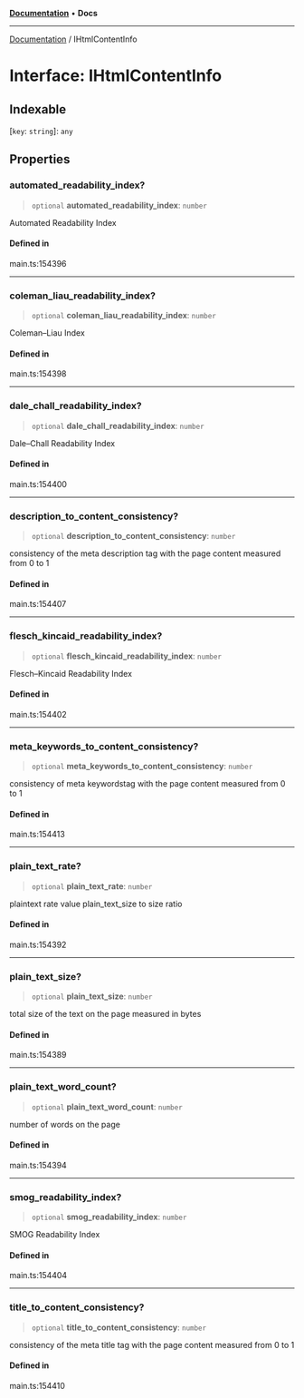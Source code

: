 [**Documentation**](../README.md) • **Docs**

***

[Documentation](../globals.md) / IHtmlContentInfo

# Interface: IHtmlContentInfo

## Indexable

 \[`key`: `string`\]: `any`

## Properties

### automated\_readability\_index?

> `optional` **automated\_readability\_index**: `number`

Automated Readability Index

#### Defined in

main.ts:154396

***

### coleman\_liau\_readability\_index?

> `optional` **coleman\_liau\_readability\_index**: `number`

Coleman–Liau Index

#### Defined in

main.ts:154398

***

### dale\_chall\_readability\_index?

> `optional` **dale\_chall\_readability\_index**: `number`

Dale–Chall Readability Index

#### Defined in

main.ts:154400

***

### description\_to\_content\_consistency?

> `optional` **description\_to\_content\_consistency**: `number`

consistency of the meta description tag with the page content
measured from 0 to 1

#### Defined in

main.ts:154407

***

### flesch\_kincaid\_readability\_index?

> `optional` **flesch\_kincaid\_readability\_index**: `number`

Flesch–Kincaid Readability Index

#### Defined in

main.ts:154402

***

### meta\_keywords\_to\_content\_consistency?

> `optional` **meta\_keywords\_to\_content\_consistency**: `number`

consistency of meta keywordstag with the page content
measured from 0 to 1

#### Defined in

main.ts:154413

***

### plain\_text\_rate?

> `optional` **plain\_text\_rate**: `number`

plaintext rate value
plain_text_size to size ratio

#### Defined in

main.ts:154392

***

### plain\_text\_size?

> `optional` **plain\_text\_size**: `number`

total size of the text on the page measured in bytes

#### Defined in

main.ts:154389

***

### plain\_text\_word\_count?

> `optional` **plain\_text\_word\_count**: `number`

number of words on the page

#### Defined in

main.ts:154394

***

### smog\_readability\_index?

> `optional` **smog\_readability\_index**: `number`

SMOG Readability Index

#### Defined in

main.ts:154404

***

### title\_to\_content\_consistency?

> `optional` **title\_to\_content\_consistency**: `number`

consistency of the meta title tag with the page content
measured from 0 to 1

#### Defined in

main.ts:154410
